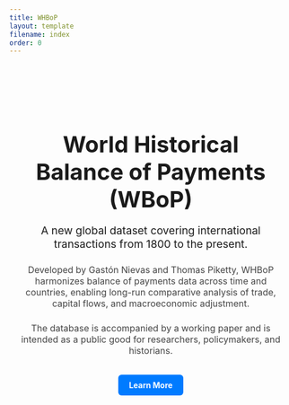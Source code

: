 ```yaml
---
title: WHBoP
layout: template
filename: index
order: 0
---
```


<div style="text-align: center; padding: 4rem 1rem; max-width: 800px; margin: 0 auto;">

<h1 style="font-size: 2.5rem; margin-bottom: 1rem;">
  World Historical Balance of Payments (WBoP)
</h1>

<p style="font-size: 1.2rem; margin-bottom: 1.5rem;">
  A new global dataset covering international transactions from 1800 to the present.
</p>

<p style="font-size: 1rem; color: #444; margin-bottom: 1.5rem;">
  Developed by Gastón Nievas and Thomas Piketty, WHBoP harmonizes balance of payments data across time and countries,
  enabling long-run comparative analysis of trade, capital flows, and macroeconomic adjustment.
</p>

<p style="font-size: 1rem; color: #444;">
  The database is accompanied by a working paper and is intended as a public good for researchers, policymakers, and historians.
</p>

<br>

<a href="/about.html" style="display: inline-block; padding: 0.6rem 1.2rem; background-color: #007BFF; color: white; border-radius: 6px; text-decoration: none; font-weight: bold;">
  Learn More
</a>

</div>
